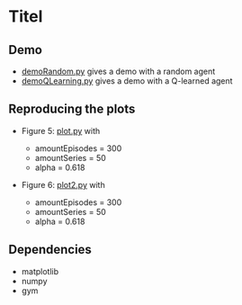 # Titel
## Demo

- [demoRandom.py](demoRandom.py) gives a demo with a random agent
- [demoQLearning.py](demoQLearning.py) gives a demo with a Q-learned agent

## Reproducing the plots

- Figure 5: [plot.py](plot.py) with
   - amountEpisodes = 300
   - amountSeries = 50
   - alpha = 0.618

- Figure 6: [plot2.py](plot2.py) with
   - amountEpisodes = 300
   - amountSeries = 50
   - alpha = 0.618



## Dependencies
- matplotlib
- numpy
- gym


